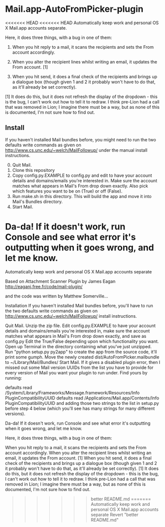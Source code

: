 Mail.app-AutoFromPicker-plugin
==============================

<<<<<<< HEAD
<<<<<<< HEAD
Automatically keep work and personal OS X Mail.app accounts separate.

Here, it does three things, with a bug in one of them:

1. When you hit reply to a mail, it scans the recipients and sets the From
   account accordingly.

2. When you alter the recipient lines whilst writing an email, it updates the
   From account. [1]

3. When you hit send, it does a final check of the recipients and brings up a
   dialogue box (though given 1 and 2 it probably won't have to do that, as
   it'll already be set correctly).

[1] It does do this, but it does not refresh the display of the dropdown - this
is the bug, I can't work out how to tell it to redraw. I think pre-Lion had a
call that was removed in Lion; I imagine there must be a way, but as none of
this is documented, I'm not sure how to find out.

Install
-------

If you haven't installed Mail bundles before, you might need to run the two
defaults write commands as given on http://www.cs.unc.edu/~welch/MailFollowup/
under the manual install instructions.

0. Quit Mail.
1. Clone this repository
2. Copy config.py.EXAMPLE to config.py and edit to have your account details
   and domains/emails you're interested in. Make sure the account matches what
   appears in Mail's From drop down exactly. Also pick which features you want
   to be on (True) or off (False).
3. Run make.sh in this directory. This will build the app and move it into
   Mail's Bundles directory.
4. Start Mail.

Da-da! If it doesn't work, run Console and see what error it's outputting when
it goes wrong, and let me know.
=======
Automatically keep work and personal OS X Mail.app accounts separate

Based on Attachment Scanner Plugin by James Eagan http://eaganj.free.fr/code/mail-plugin/

and the code was written by Matthew Somerville...

Installation
If you haven't installed Mail bundles before, you'll have to run the two defaults write commands as given on http://www.cs.unc.edu/~welch/MailFollowup/ install instructions.

Quit Mail.
Unzip the zip file.
Edit config.py.EXAMPLE to have your account details and domains/emails you're interested in, make sure the account matches what appears in Mail's From drop down exactly, and save as config.py
Edit the True/False depending upon which functionality you want.
Open up Terminal in the directory containing what you've just unzipped.
Run "python setup.py py2app" to create the app from the source code, it'll print some gumph.
Move the newly created dist/AutoFromPicker.mailbundle to ~/Library/Mail/Bundles/
Start Mail.
If it gives a disabled plugin error, then I missed out some Mail version UUIDs from the list you have to provide for every version of Mail you want your plugin to run under. Find yours by running:

   defaults read /System/Library/Frameworks/Message.framework/Resources/Info PluginCompatibilityUUID
   defaults read /Applications/Mail.app/Contents/Info PluginCompatibilityUUID
and adding those two strings to the list in setup.py before step 4 below (which you'll see has many strings for many different versions).

Da-da! If it doesn't work, run Console and see what error it's outputting when it goes wrong, and let me know.

Here, it does three things, with a bug in one of them:

When you hit reply to a mail, it scans the recipients and sets the From account accordingly.
When you alter the recipient lines whilst writing an email, it updates the From account. [1]
When you hit send, it does a final check of the recipients and brings up a dialogue box (though given 1 and 2 it probably won't have to do that, as it'll already be set correctly).
[1] It does do this, but it does not refresh the display of the dropdown - this is the bug, I can't work out how to tell it to redraw. I think pre-Lion had a call that was removed in Lion; I imagine there must be a way, but as none of this is documented, I'm not sure how to find out.
>>>>>>> better README.md
=======
Automatically keep work and personal OS X Mail.app accounts separate
>>>>>>> Revert "better README.md"
